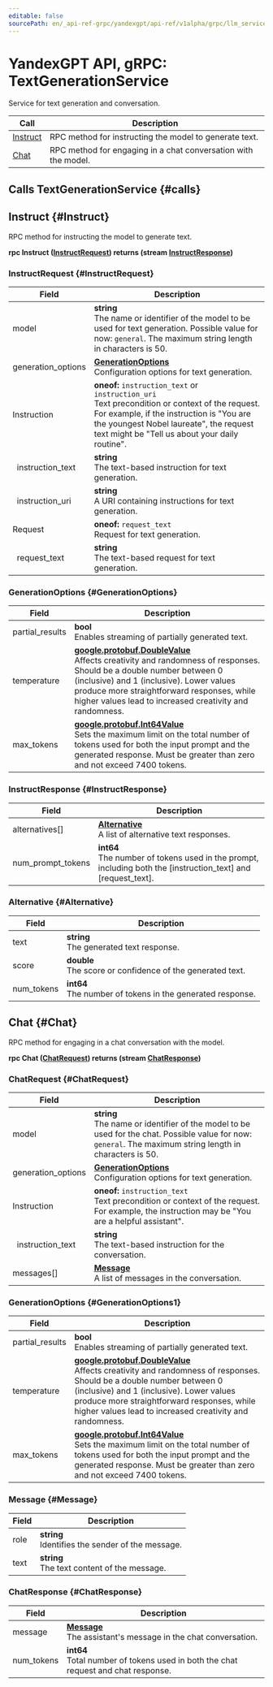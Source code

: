 ```yaml
---
editable: false
sourcePath: en/_api-ref-grpc/yandexgpt/api-ref/v1alpha/grpc/llm_service.md
---
```


# YandexGPT API, gRPC: TextGenerationService

Service for text generation and conversation.

| Call | Description |
| --- | --- |
| [Instruct](#Instruct) | RPC method for instructing the model to generate text. |
| [Chat](#Chat) | RPC method for engaging in a chat conversation with the model. |

## Calls TextGenerationService {#calls}

## Instruct {#Instruct}

RPC method for instructing the model to generate text.

**rpc Instruct ([InstructRequest](#InstructRequest)) returns (stream [InstructResponse](#InstructResponse))**

### InstructRequest {#InstructRequest}

Field | Description
--- | ---
model | **string**<br>The name or identifier of the model to be used for text generation. Possible value for now: `general`. The maximum string length in characters is 50.
generation_options | **[GenerationOptions](#GenerationOptions)**<br>Configuration options for text generation. 
Instruction | **oneof:** `instruction_text` or `instruction_uri`<br>Text precondition or context of the request. For example, if the instruction is "You are the youngest Nobel laureate", the request text might be "Tell us about your daily routine".
&nbsp;&nbsp;instruction_text | **string**<br>The text-based instruction for text generation. 
&nbsp;&nbsp;instruction_uri | **string**<br>A URI containing instructions for text generation. 
Request | **oneof:** `request_text`<br>Request for text generation.
&nbsp;&nbsp;request_text | **string**<br>The text-based request for text generation. 


### GenerationOptions {#GenerationOptions}

Field | Description
--- | ---
partial_results | **bool**<br>Enables streaming of partially generated text. 
temperature | **[google.protobuf.DoubleValue](https://developers.google.com/protocol-buffers/docs/reference/csharp/class/google/protobuf/well-known-types/double-value)**<br>Affects creativity and randomness of responses. Should be a double number between 0 (inclusive) and 1 (inclusive). Lower values produce more straightforward responses, while higher values lead to increased creativity and randomness. 
max_tokens | **[google.protobuf.Int64Value](https://developers.google.com/protocol-buffers/docs/reference/csharp/class/google/protobuf/well-known-types/int64-value)**<br>Sets the maximum limit on the total number of tokens used for both the input prompt and the generated response. Must be greater than zero and not exceed 7400 tokens. 


### InstructResponse {#InstructResponse}

Field | Description
--- | ---
alternatives[] | **[Alternative](#Alternative)**<br>A list of alternative text responses. 
num_prompt_tokens | **int64**<br>The number of tokens used in the prompt, including both the [instruction_text] and [request_text]. 


### Alternative {#Alternative}

Field | Description
--- | ---
text | **string**<br>The generated text response. 
score | **double**<br>The score or confidence of the generated text. 
num_tokens | **int64**<br>The number of tokens in the generated response. 


## Chat {#Chat}

RPC method for engaging in a chat conversation with the model.

**rpc Chat ([ChatRequest](#ChatRequest)) returns (stream [ChatResponse](#ChatResponse))**

### ChatRequest {#ChatRequest}

Field | Description
--- | ---
model | **string**<br>The name or identifier of the model to be used for the chat. Possible value for now: `general`. The maximum string length in characters is 50.
generation_options | **[GenerationOptions](#GenerationOptions1)**<br>Configuration options for text generation. 
Instruction | **oneof:** `instruction_text`<br>Text precondition or context of the request. For example, the instruction may be "You are a helpful assistant".
&nbsp;&nbsp;instruction_text | **string**<br>The text-based instruction for the conversation. 
messages[] | **[Message](#Message)**<br>A list of messages in the conversation. 


### GenerationOptions {#GenerationOptions1}

Field | Description
--- | ---
partial_results | **bool**<br>Enables streaming of partially generated text. 
temperature | **[google.protobuf.DoubleValue](https://developers.google.com/protocol-buffers/docs/reference/csharp/class/google/protobuf/well-known-types/double-value)**<br>Affects creativity and randomness of responses. Should be a double number between 0 (inclusive) and 1 (inclusive). Lower values produce more straightforward responses, while higher values lead to increased creativity and randomness. 
max_tokens | **[google.protobuf.Int64Value](https://developers.google.com/protocol-buffers/docs/reference/csharp/class/google/protobuf/well-known-types/int64-value)**<br>Sets the maximum limit on the total number of tokens used for both the input prompt and the generated response. Must be greater than zero and not exceed 7400 tokens. 


### Message {#Message}

Field | Description
--- | ---
role | **string**<br>Identifies the sender of the message. 
text | **string**<br>The text content of the message. 


### ChatResponse {#ChatResponse}

Field | Description
--- | ---
message | **[Message](#Message1)**<br>The assistant's message in the chat conversation. 
num_tokens | **int64**<br>Total number of tokens used in both the chat request and chat response. 


